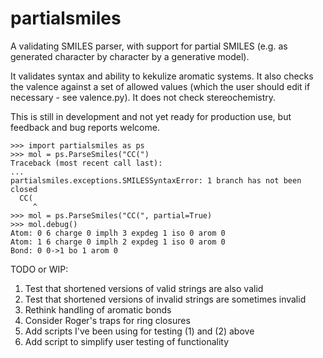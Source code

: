 # partialsmiles

A validating SMILES parser, with support for partial SMILES (e.g. as generated character by character by a generative model).

It validates syntax and ability to kekulize aromatic systems. It also checks the valence against a set of allowed values (which the user should edit if necessary - see valence.py). It does not check stereochemistry.

This is still in development and not yet ready for production use, but feedback and bug reports welcome.

```
>>> import partialsmiles as ps
>>> mol = ps.ParseSmiles("CC(")
Traceback (most recent call last):
...
partialsmiles.exceptions.SMILESSyntaxError: 1 branch has not been closed
  CC(
     ^
>>> mol = ps.ParseSmiles("CC(", partial=True)
>>> mol.debug()
Atom: 0 6 charge 0 implh 3 expdeg 1 iso 0 arom 0
Atom: 1 6 charge 0 implh 2 expdeg 1 iso 0 arom 0
Bond: 0 0->1 bo 1 arom 0
```

TODO or WIP:
1. Test that shortened versions of valid strings are also valid
2. Test that shortened versions of invalid strings are sometimes invalid
3. Rethink handling of aromatic bonds
4. Consider Roger's traps for ring closures
5. Add scripts I've been using for testing (1) and (2) above
6. Add script to simplify user testing of functionality

